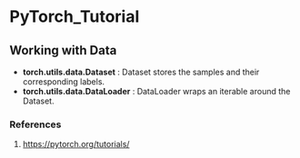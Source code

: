 # PyTorch_Tutorial

## Working with Data
- <b>torch.utils.data.Dataset</b> : Dataset stores the samples and their corresponding labels.
- <b>torch.utils.data.DataLoader</b> : DataLoader wraps an iterable around the Dataset.

### References
1. https://pytorch.org/tutorials/
